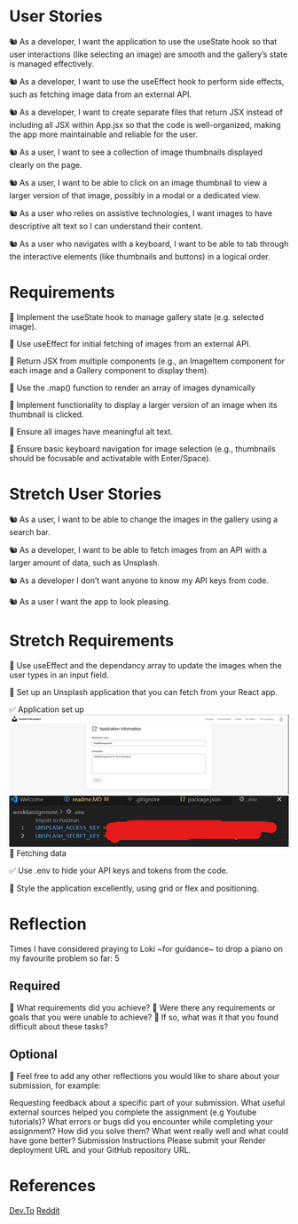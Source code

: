 # User Stories
🐿️ As a developer, I want the application to use the useState hook so that user interactions (like selecting an image) are smooth and the gallery’s state is managed effectively.

🐿️ As a developer, I want to use the useEffect hook to perform side effects, such as fetching image data from an external API.

🐿️ As a developer, I want to create separate files that return JSX instead of including all JSX within App.jsx so that the code is well-organized, making the app more maintainable and reliable for the user.

🐿️ As a user, I want to see a collection of image thumbnails displayed clearly on the page.

🐿️ As a user, I want to be able to click on an image thumbnail to view a larger version of that image, possibly in a modal or a dedicated view.

🐿️ As a user who relies on assistive technologies, I want images to have descriptive alt text so I can understand their content.

🐿️ As a user who navigates with a keyboard, I want to be able to tab through the interactive elements (like thumbnails and buttons) in a logical order.

# Requirements
🎯 Implement the useState hook to manage gallery state (e.g. selected image).

🎯 Use useEffect for initial fetching of images from an external API.

🎯 Return JSX from multiple components (e.g., an ImageItem component for each image and a Gallery component to display them).

🎯 Use the .map() function to render an array of images dynamically

🎯 Implement functionality to display a larger version of an image when its thumbnail is clicked.

🎯 Ensure all images have meaningful alt text.

🎯 Ensure basic keyboard navigation for image selection (e.g., thumbnails should be focusable and activatable with Enter/Space).

# Stretch User Stories
🐿️ As a user, I want to be able to change the images in the gallery using a search bar.

🐿️ As a developer, I want to be able to fetch images from an API with a larger amount of data, such as Unsplash.

🐿️ As a developer I don’t want anyone to know my API keys from code.

🐿️ As a user I want the app to look pleasing.

# Stretch Requirements
🏹 Use useEffect and the dependancy array to update the images when the user types in an input field.

🏹 Set up an Unsplash application that you can fetch from your React app.
   
   ✅ Application set up
   ![alt text](image.png)
   ![alt text](image-1.png)
   🏹 Fetching data

✅ Use .env to hide your API keys and tokens from the code.

🏹 Style the application excellently, using grid or flex and positioning.

# Reflection
Times I have considered praying to Loki ~for guidance~ to drop a piano on my favourite problem so far: 5

## Required
🎯 What requirements did you achieve?
🎯 Were there any requirements or goals that you were unable to achieve?
🎯 If so, what was it that you found difficult about these tasks?

## Optional
🏹 Feel free to add any other reflections you would like to share about your submission, for example:

Requesting feedback about a specific part of your submission.
What useful external sources helped you complete the assignment (e.g Youtube tutorials)?
What errors or bugs did you encounter while completing your assignment? How did you solve them?
What went really well and what could have gone better?
Submission Instructions
Please submit your Render deployment URL and your GitHub repository URL.

# References
[Dev.To](https://dev.to/)
[Reddit](https://reddit.com)
